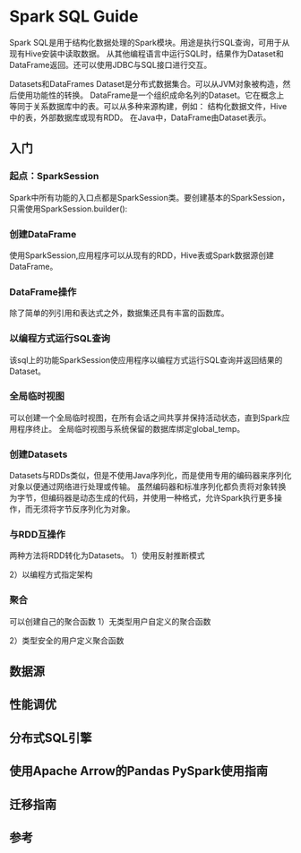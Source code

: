 # Spark SQL Guide

Spark SQL是用于结构化数据处理的Spark模块。用途是执行SQL查询，可用于从现有Hive安装中读取数据。
从其他编程语言中运行SQL时，结果作为Dataset和DataFrame返回。还可以使用JDBC与SQL接口进行交互。

Datasets和DataFrames
Dataset是分布式数据集合。可以从JVM对象被构造，然后使用功能性的转换。
DataFrame是一个组织成命名列的Dataset。它在概念上等同于关系数据库中的表。可以从多种来源构建，例如：
结构化数据文件，Hive中的表，外部数据库或现有RDD。
在Java中，DataFrame由Dataset<Row>表示。

## 入门

### 起点：SparkSession
Spark中所有功能的入口点都是SparkSession类。要创建基本的SparkSession，只需使用SparkSession.builder():

### 创建DataFrame
使用SparkSession,应用程序可以从现有的RDD，Hive表或Spark数据源创建DataFrame。

### DataFrame操作
除了简单的列引用和表达式之外，数据集还具有丰富的函数库。

### 以编程方式运行SQL查询
该sql上的功能SparkSession使应用程序以编程方式运行SQL查询并返回结果的Dataset<Row>。

### 全局临时视图
可以创建一个全局临时视图，在所有会话之间共享并保持活动状态，直到Spark应用程序终止。
全局临时视图与系统保留的数据库绑定global_temp。

### 创建Datasets
Datasets与RDDs类似，但是不使用Java序列化，而是使用专用的编码器来序列化对象以便通过网络进行处理或传输。
虽然编码器和标准序列化都负责将对象转换为字节，但编码器是动态生成的代码，并使用一种格式，允许Spark执行更多操作，而无须将字节反序列化为对象。

### 与RDD互操作
两种方法将RDD转化为Datasets。
1）使用反射推断模式

2）以编程方式指定架构

### 聚合
可以创建自己的聚合函数
1）无类型用户自定义的聚合函数

2）类型安全的用户定义聚合函数

## 数据源

## 性能调优

## 分布式SQL引擎

## 使用Apache Arrow的Pandas PySpark使用指南

## 迁移指南

## 参考